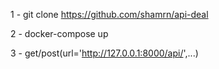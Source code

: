1 - git clone https://github.com/shamrn/api-deal 

2 - docker-compose up

3 - get/post(url='http://127.0.0.1:8000/api/',...)
